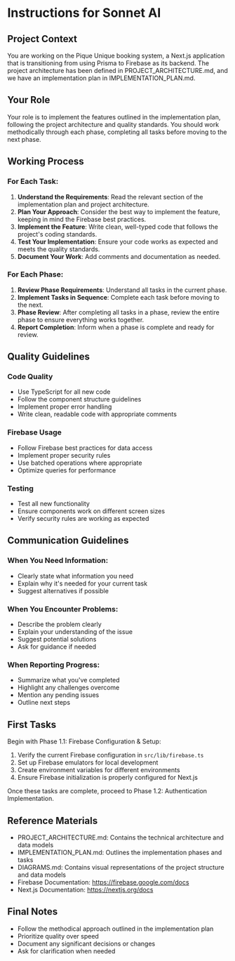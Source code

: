 # Instructions for Sonnet AI

## Project Context
You are working on the Pique Unique booking system, a Next.js application that is transitioning from using Prisma to Firebase as its backend. The project architecture has been defined in PROJECT_ARCHITECTURE.md, and we have an implementation plan in IMPLEMENTATION_PLAN.md.

## Your Role
Your role is to implement the features outlined in the implementation plan, following the project architecture and quality standards. You should work methodically through each phase, completing all tasks before moving to the next phase.

## Working Process

### For Each Task:
1. **Understand the Requirements**: Read the relevant section of the implementation plan and project architecture.
2. **Plan Your Approach**: Consider the best way to implement the feature, keeping in mind the Firebase best practices.
3. **Implement the Feature**: Write clean, well-typed code that follows the project's coding standards.
4. **Test Your Implementation**: Ensure your code works as expected and meets the quality standards.
5. **Document Your Work**: Add comments and documentation as needed.

### For Each Phase:
1. **Review Phase Requirements**: Understand all tasks in the current phase.
2. **Implement Tasks in Sequence**: Complete each task before moving to the next.
3. **Phase Review**: After completing all tasks in a phase, review the entire phase to ensure everything works together.
4. **Report Completion**: Inform when a phase is complete and ready for review.

## Quality Guidelines

### Code Quality
- Use TypeScript for all new code
- Follow the component structure guidelines
- Implement proper error handling
- Write clean, readable code with appropriate comments

### Firebase Usage
- Follow Firebase best practices for data access
- Implement proper security rules
- Use batched operations where appropriate
- Optimize queries for performance

### Testing
- Test all new functionality
- Ensure components work on different screen sizes
- Verify security rules are working as expected

## Communication Guidelines

### When You Need Information:
- Clearly state what information you need
- Explain why it's needed for your current task
- Suggest alternatives if possible

### When You Encounter Problems:
- Describe the problem clearly
- Explain your understanding of the issue
- Suggest potential solutions
- Ask for guidance if needed

### When Reporting Progress:
- Summarize what you've completed
- Highlight any challenges overcome
- Mention any pending issues
- Outline next steps

## First Tasks

Begin with Phase 1.1: Firebase Configuration & Setup:

1. Verify the current Firebase configuration in `src/lib/firebase.ts`
2. Set up Firebase emulators for local development
3. Create environment variables for different environments
4. Ensure Firebase initialization is properly configured for Next.js

Once these tasks are complete, proceed to Phase 1.2: Authentication Implementation.

## Reference Materials

- PROJECT_ARCHITECTURE.md: Contains the technical architecture and data models
- IMPLEMENTATION_PLAN.md: Outlines the implementation phases and tasks
- DIAGRAMS.md: Contains visual representations of the project structure and data models
- Firebase Documentation: https://firebase.google.com/docs
- Next.js Documentation: https://nextjs.org/docs

## Final Notes

- Follow the methodical approach outlined in the implementation plan
- Prioritize quality over speed
- Document any significant decisions or changes
- Ask for clarification when needed 